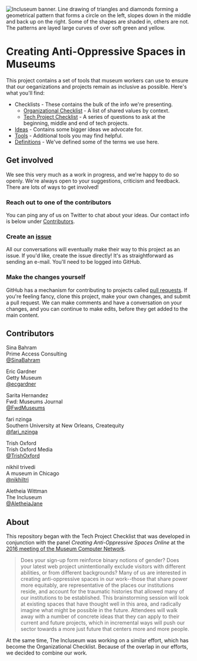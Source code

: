 ![Incluseum banner. Line drawing of triangles and diamonds forming a geometrical
 pattern that forms a circle on the left, slopes down in the middle and back up
 on the right. Some of the shapes are shaded in, others are not. The patterns
 are layed large curves of over soft green and yellow.](images/incluseum-banner.jpeg)

# Creating Anti-Oppressive Spaces in Museums

This project contains a set of tools that museum workers can use to
ensure that our oeganizations and projects remain as inclusive as possible. Here's what
you'll find:

- Checklists - These contains the bulk of the info we're presenting.
  - [Organizational Checklist](checklist-organizational.md) - A list of shared
    values by context.
  - [Tech Project Checklist](checklist-tech.md) - A series of questions to ask at the
    beginning, middle and end of tech projects.
- [Ideas](ideas.md) - Contains some bigger ideas we advocate for.
- [Tools](tools.md) - Additional tools you may find helpful.
- [Definitions](definitions.md) - We've defined some of the terms we
  use here.

## Get involved

We see this very much as a work in progress, and we're happy to do so
openly. We're always open to your suggestions, criticism and
feedback. There are lots of ways to get involved!

### Reach out to one of the contributors
You can ping any of us on Twitter to chat about your ideas. Our
contact info is below under [Contributors](#contributors).

### Create an [issue](issues)
All our conversations will eventually make their way to this project
as an issue. If you'd like, create the issue directly! It's as
straightforward as sending an e-mail. You'll need to be logged into
GitHub.

### Make the changes yourself
GitHub has a mechanism for contributing to projects called [pull
requests](https://help.github.com/articles/about-pull-requests/). If
you're feeling fancy, clone this project, make your own changes, and
submit a pull request. We can make comments and have a conversation
on your changes, and you can continue to make edits, before they get
added to the main content.

## Contributors

Sina Bahram  
Prime Access Consulting  
[@SinaBahram](http://www.twitter.com/SinaBahram)

Eric Gardner  
Getty Museum  
[@ecgardner](http://www.twitter.com/ecgardner)

Sarita Hernandez  
Fwd: Museums Journal  
[@FwdMuseums](http://www.twitter.com/FwdMuseums)

fari nzinga  
Southern University at New Orleans, Createquity  
[@fari_nzinga](http://www.twitter.com/fari_nzinga)

Trish Oxford  
Trish Oxford Media  
[@TrishOxford](http://www.twitter.com/TrishOxford)

nikhil trivedi  
A museum in Chicago  
[@nikhiltri](http://www.twitter.com/nikhiltri)

Aletheia Wittman  
The Incluseum  
[@AletheiaJane](http://www.twitter.com/AletheiaJane)

## About
This repository began with the Tech Project Checklist that was developed in conjunction with the panel _Creating Anti-Oppressive Spaces Online_ at the [2016 meeting of the Museum Computer Network](http://conference.mcn.edu/2016/index.cfm).

> Does your sign-up form reinforce binary notions of gender? Does your latest web project unintentionally exclude visitors with different abilities, or from different backgrounds? Many of us are interested in creating anti-oppressive spaces in our work--those that share power more equitably, are representative of the places our institutions reside, and account for the traumatic histories that allowed many of our institutions to be established. This brainstorming session will look at existing spaces that have thought well in this area, and radically imagine what might be possible in the future. Attendees will walk away with a number of concrete ideas that they can apply to their current and future projects, which in incremental ways will push our sector towards a more just future that centers more and more people.

At the same time, The Incluseum was working on a similar effort, which has
become the Organizational Checklist. Because of the overlap in our efforts, we
decided to combine our work.
